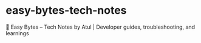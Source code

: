 # easy-bytes-tech-notes
📘 Easy Bytes – Tech Notes by Atul | Developer guides, troubleshooting, and learnings
